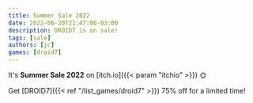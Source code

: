 ```yaml
---
title: Summer Sale 2022
date: 2022-06-20T21:47:00-03:00
description: DROID7 is on sale!
tags: [sale]
authors: [jc]
games: [droid7]
---
```


It's **Summer Sale 2022** on [itch.io]({{< param "itchio" >}}) 🌞

Get [DROID7]({{< ref "/list_games/droid7" >}}) 75% off for a limited time!

